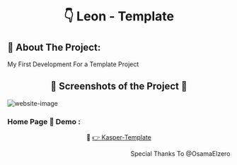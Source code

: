 <h1 align="center"> 👇 Leon - Template</h1>

<h2>📄 About The Project:</h2>
<p>My First Development For a Template Project</p>
<h2 align="center">📸 Screenshots of the Project 📸</h2>
<img src="https://i.imgur.com/4EeAV3h.png" alt="website-image">

<h3> Home Page 🏡 Demo :</h3>
<div align="center">🎁 <a href="https://ahmedmido77.github.io/Leon-Template/" target="_blank"> 👉 Kasper-Template</a></div>
<p align="right">Special Thanks To @OsamaElzero</p>
